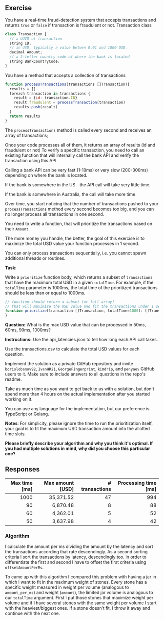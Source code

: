 ## Exercise

You have a real-time fraud-detection system that accepts transactions and returns `true` or `false` if transaction is fraudulent or not.
Transaction class
```js
class Transaction {
  // a UUID of transaction
  string ID;
  // in USD, typically a value betwen 0.01 and 1000 USD. 
  decimal Amount;
  // a 2-letter country code of where the bank is located
  string BankCountryCode;
}
```
You have a method that accepts a collection of transactions

```js
function processTransactions(transactions []Transaction){
  results = []
  foreach transaction in transactions {
    result = {id: transaction.ID}
    result.fraudulent = processTransaction(transaction)
    results.push(result)
  } 
  return results
}
```
The `processTransactions` method is called every second and receives an array of transactions;

Once your code processes all of them, it returns an array of results (id and fraudulent or not)
To verify a specific transaction, you need to call an existing function that will internally call the bank API and verify the transaction using this API.

Calling a bank API can be very fast (1-10ms) or very slow (200-300ms) depending on where the bank is located.

If the bank is somewhere in the US - the API call will take very little time.

If the bank is somewhere in Australia, the call will take more time.

Over time, you start noticing that the number of transactions pushed to your `processTransactions` method every second becomes too big,
and you can no longer process all transactions in one second. 

You need to write a function, that will prioritize the transactions based on their `Amount`. 

The more money you handle, the better, the goal of this exercise is to maximize the total USD value your function processes in 1 second.

You can only process transactions sequentially, i.e. you cannot spawn additional threads or routines. 

**Task:**

Write a `prioritize` function body, which returns a subset of `transactions` that have the maximum total USD in a given `totalTime`.
For example, if the `totalTime` parameter is 1000ms, the total time of the prioritized transactions should be less than or 
equal to 1000ms.

```js
// function should return a subset (or full array)
// that will maximize the USD value and fit the transactions under 1 second
function prioritize(transaction []Transaction, totalTime=1000): []Transaction {
}
```

**Question:**
What is the max USD value that can be processed in 50ms, 60ms, 90ms, 1000ms?

**Instructions:**
Use the api_latencies.json to tell how long each API call takes.

Use the transactions.csv to calculate the total USD values for each question.

Implement the solution as a private GitHub repository and invite `borislobanov92`, `IvanHR21`, `GeorgeFingerprint`, `kimdrip`, and `penyaev` GitHub users to it. Make sure to include answers to all questions in the repo's readme.

Take as much time as you want to get back to us with a solution, but don't spend more than 4 hours on the actual implementation after you started working on it.

You can use any language for the implementation, but our preference is TypeScript or Golang.

**Notes**:
For simplicity, please ignore the time to run the prioritization itself, your goal is to fit the maximum USD transaction amount into the allotted time slots.

**Please briefly describe your algorithm and why you think it's optimal. If you had multiple solutions in mind, why did you choose this particular one?**

## Responses

| Max time \[ms] | Max amount \[USD] | # transactions | Processing time \[ms] |
| -------------: | ----------------: | -------------: | --------------------: |
| 1000           |         35,371.52 |             47 |                   994 |
| 90             |         6,870.48  |              8 |                    88 |
| 60             |         4,362.01  |              5 |                    52 |
| 50             |         3,637.98  |              4 |                    42 |

### Algorithm

I calculate the amount per ms dividing the amount by the latency and sort the transactions according that rate descendingly. As a second sorting criteria I sort the transactions by latency, descendingly too. In order to differentiate the first and second I have to offset the first criteria using `offsetAmountPerMs`.

To came up with this algorithm I compared this problem with having a jar in which I want to fit in the maximum weight of stones. Every stone has a specific weight measured in weight per volume (analogous to `amount_per_ms`) and weight (`amount`), the limited jar volume is analogous to our `totalTime` argument. First I put those stones that maximize weight per volume and if I have several stones with the same weight per volume I start with the heaviest/biggest ones. If a stone doesn't fit, I throw it away and continue with the next one.